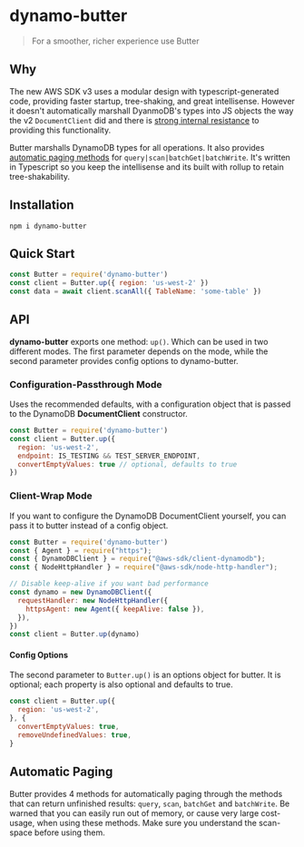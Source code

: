dynamo-butter
======

> For a smoother, richer experience use Butter

## Why

The new AWS SDK v3 uses a modular design with typescript-generated code, providing faster startup, tree-shaking, and great intellisense. However it doesn't automatically marshall DyanmoDB's types into JS objects the way the v2 `DocumentClient` did and there is [strong internal resistance](https://github.com/aws/aws-sdk-js-v3/issues/1223) to providing this functionality.

Butter marshalls DynamoDB types for all operations. It also provides [automatic paging methods](#automatic-paging) for `query|scan|batchGet|batchWrite`. It's written in Typescript so you keep the intellisense and its built with rollup to retain tree-shakability.

## Installation
```
npm i dynamo-butter
```

## Quick Start

```javascript
const Butter = require('dynamo-butter')
const client = Butter.up({ region: 'us-west-2' })
const data = await client.scanAll({ TableName: 'some-table' })
```

## API

**dynamo-butter** exports one method: `up()`. Which can be used in two different modes. The first parameter depends on the mode, while the second parameter provides config options to dynamo-butter.

### Configuration-Passthrough Mode
Uses the recommended defaults, with a configuration object that is passed to the DynamoDB **DocumentClient** constructor.

```javascript
const Butter = require('dynamo-butter')
const client = Butter.up({
  region: 'us-west-2',
  endpoint: IS_TESTING && TEST_SERVER_ENDPOINT,
  convertEmptyValues: true // optional, defaults to true
})
```

### Client-Wrap Mode
If you want to configure the DynamoDB DocumentClient yourself, you can pass it to butter instead of a config object.

```javascript
const Butter = require('dynamo-butter')
const { Agent } = require("https");
const { DynamoDBClient } = require("@aws-sdk/client-dynamodb");
const { NodeHttpHandler } = require("@aws-sdk/node-http-handler");

// Disable keep-alive if you want bad performance
const dynamo = new DynamoDBClient({
  requestHandler: new NodeHttpHandler({
    httpsAgent: new Agent({ keepAlive: false }),
  }),
})
const client = Butter.up(dynamo)
```

#### Config Options
The second parameter to `Butter.up()` is an options object for butter. It is optional; each property is also optional and defaults to true.

```javascript
const client = Butter.up({
  region: 'us-west-2',
}, {
  convertEmptyValues: true,
  removeUndefinedValues: true,
}
```

## Automatic Paging 

Butter provides 4 methods for automatically paging through the methods that can return unfinished results: `query`, `scan`, `batchGet` and `batchWrite`. Be warned that you can easily run out of memory, or cause very large cost-usage, when using these methods. Make sure you understand the scan-space before using them.